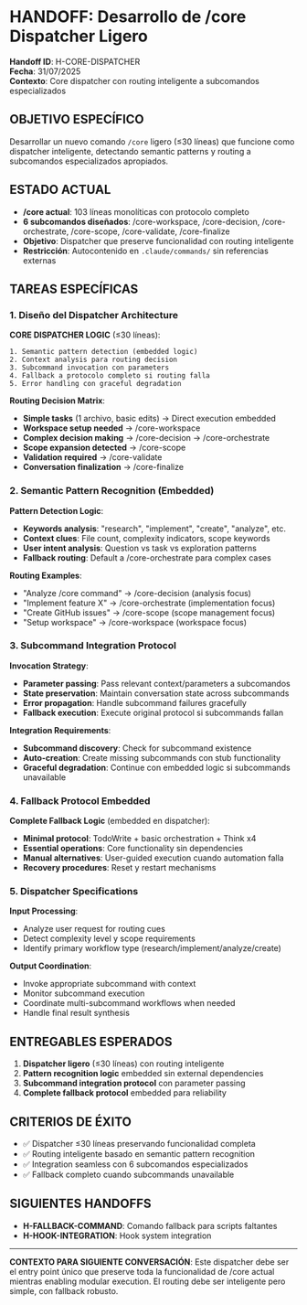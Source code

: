 # HANDOFF: Desarrollo de /core Dispatcher Ligero

**Handoff ID**: H-CORE-DISPATCHER  
**Fecha**: 31/07/2025  
**Contexto**: Core dispatcher con routing inteligente a subcomandos especializados

## OBJETIVO ESPECÍFICO

Desarrollar un nuevo comando `/core` ligero (≤30 líneas) que funcione como dispatcher inteligente, detectando semantic patterns y routing a subcomandos especializados apropiados.

## ESTADO ACTUAL

- **/core actual**: 103 líneas monolíticas con protocolo completo
- **6 subcomandos diseñados**: /core-workspace, /core-decision, /core-orchestrate, /core-scope, /core-validate, /core-finalize
- **Objetivo**: Dispatcher que preserve funcionalidad con routing inteligente
- **Restricción**: Autocontenido en `.claude/commands/` sin referencias externas

## TAREAS ESPECÍFICAS

### 1. Diseño del Dispatcher Architecture

**CORE DISPATCHER LOGIC** (≤30 líneas):
```
1. Semantic pattern detection (embedded logic)
2. Context analysis para routing decision
3. Subcommand invocation con parameters
4. Fallback a protocolo completo si routing falla
5. Error handling con graceful degradation
```

**Routing Decision Matrix**:
- **Simple tasks** (1 archivo, basic edits) → Direct execution embedded
- **Workspace setup needed** → /core-workspace
- **Complex decision making** → /core-decision → /core-orchestrate
- **Scope expansion detected** → /core-scope
- **Validation required** → /core-validate
- **Conversation finalization** → /core-finalize

### 2. Semantic Pattern Recognition (Embedded)

**Pattern Detection Logic**:
- **Keywords analysis**: "research", "implement", "create", "analyze", etc.
- **Context clues**: File count, complexity indicators, scope keywords
- **User intent analysis**: Question vs task vs exploration patterns
- **Fallback routing**: Default a /core-orchestrate para complex cases

**Routing Examples**:
- "Analyze /core command" → /core-decision (analysis focus)
- "Implement feature X" → /core-orchestrate (implementation focus)
- "Create GitHub issues" → /core-scope (scope management focus)
- "Setup workspace" → /core-workspace (workspace focus)

### 3. Subcommand Integration Protocol

**Invocation Strategy**:
- **Parameter passing**: Pass relevant context/parameters a subcomandos
- **State preservation**: Maintain conversation state across subcommands
- **Error propagation**: Handle subcommand failures gracefully
- **Fallback execution**: Execute original protocol si subcommands fallan

**Integration Requirements**:
- **Subcommand discovery**: Check for subcommand existence
- **Auto-creation**: Create missing subcommands con stub functionality
- **Graceful degradation**: Continue con embedded logic si subcommands unavailable

### 4. Fallback Protocol Embedded

**Complete Fallback Logic** (embedded en dispatcher):
- **Minimal protocol**: TodoWrite + basic orchestration + Think x4
- **Essential operations**: Core functionality sin dependencies
- **Manual alternatives**: User-guided execution cuando automation falla
- **Recovery procedures**: Reset y restart mechanisms

### 5. Dispatcher Specifications

**Input Processing**:
- Analyze user request for routing cues
- Detect complexity level y scope requirements
- Identify primary workflow type (research/implement/analyze/create)

**Output Coordination**:
- Invoke appropriate subcommand with context
- Monitor subcommand execution
- Coordinate multi-subcommand workflows when needed
- Handle final result synthesis

## ENTREGABLES ESPERADOS

1. **Dispatcher ligero** (≤30 líneas) con routing inteligente
2. **Pattern recognition logic** embedded sin external dependencies
3. **Subcommand integration protocol** con parameter passing
4. **Complete fallback protocol** embedded para reliability

## CRITERIOS DE ÉXITO

- ✅ Dispatcher ≤30 líneas preservando funcionalidad completa
- ✅ Routing inteligente basado en semantic pattern recognition
- ✅ Integration seamless con 6 subcomandos especializados
- ✅ Fallback completo cuando subcommands unavailable

## SIGUIENTES HANDOFFS

- **H-FALLBACK-COMMAND**: Comando fallback para scripts faltantes
- **H-HOOK-INTEGRATION**: Hook system integration

---

**CONTEXTO PARA SIGUIENTE CONVERSACIÓN**: Este dispatcher debe ser el entry point único que preserve toda la funcionalidad de /core actual mientras enabling modular execution. El routing debe ser inteligente pero simple, con fallback robusto.